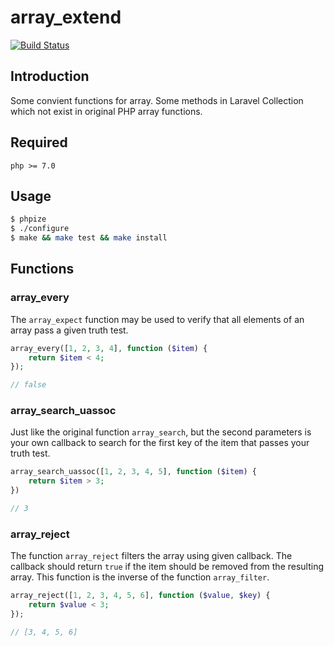 # array_extend

[![Build Status](https://travis-ci.org/Daryl-L/array_extend.svg?branch=master)](https://travis-ci.org/Daryl-L/array_extend)

## Introduction

Some convient functions for array. Some methods in Laravel Collection which not exist in original PHP array functions.

## Required

    php >= 7.0

## Usage

```sh
$ phpize
$ ./configure
$ make && make test && make install
```

## Functions

### array_every

The `array_expect` function may be used to verify that all elements of an array pass a given truth test.

```php
array_every([1, 2, 3, 4], function ($item) {
    return $item < 4;
});

// false
```

### array_search_uassoc

Just like the original function `array_search`, but the second parameters is your own callback to search for the first key of the item that passes your truth test.

```php
array_search_uassoc([1, 2, 3, 4, 5], function ($item) {
    return $item > 3;
})

// 3
```

### array_reject

The function `array_reject` filters the array using given callback. The callback should return `true` if the item should be removed from the resulting array. This function is the inverse of the function `array_filter`.

```php
array_reject([1, 2, 3, 4, 5, 6], function ($value, $key) {
    return $value < 3;
});

// [3, 4, 5, 6]
```